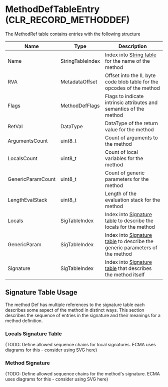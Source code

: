 # MethodDefTableEntry (CLR_RECORD_METHODDEF)

The MethodRef table contains entries with the following structure

| Name              | Type             | Description  
|-------------------|------------------|------------  
| Name              | StringTableIndex | Index into [String table](StringTable.md) for the name of the method
| RVA               | MetadataOffset   | Offset into the IL byte code blob table for the opcodes of the method
| Flags             | MethodDefFlags   | Flags to indicate intrinsic attributes and semantics of the method
| RetVal            | DataType         | DataType of the return value for the method
| ArgumentsCount    | uint8_t          | Count of arguments to the method
| LocalsCount       | uint8_t          | Count of local variables for the method
| GenericParamCount | uint8_t          | Count of generic parameters for the method
| LengthEvalStack   | uint8_t          | Length of the evaluation stack for the method
| Locals            | SigTableIndex    | Index into [Signature table](SignatureTable.md) to describe the locals for the method
| GenericParam      | SigTableIndex    | Index into [Signature table](SignatureTable.md) to describe the generic parameters of the method
| Signature         | SigTableIndex    | Index into [Signature table](SignatureTable.md) that describes the method itself

## Signature Table Usage

The method Def has multiple references to the signature table each describes some aspect of the method in distinct ways. This section describes the sequence of entries in the signature and their meanings for a method definition.

### Locals Signature Table

(TODO: Define allowed sequence chains for local signatures. ECMA uses diagrams for this - consider using SVG here)

### Method Signature

(TODO: Define allowed sequence chains for the method's signature. ECMA uses diagrams for this - consider using SVG here)
